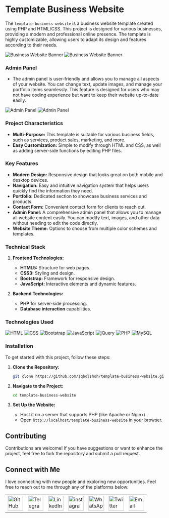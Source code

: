 # Template Business Website

The `template-business-website` is a business website template created using PHP and HTML/CSS. This project is designed for various businesses, providing a modern and professional online presence. The template is highly customizable, allowing users to adapt its design and features according to their needs.

![Business Website Banner](https://github.com/Iqbolshoh/template-business-website/blob/main/assets/img/banner-1.png)
![Business Website Banner](https://github.com/Iqbolshoh/template-business-website/blob/main/assets/img/banner-2.png)

### Admin Panel

- The admin panel is user-friendly and allows you to manage all aspects of your website. You can change text, update images, and manage your portfolio items seamlessly. This feature is designed for users who may not have coding experience but want to keep their website up-to-date easily.

![Admin Panel](https://github.com/Iqbolshoh/template-business-website/blob/main/assets/img/admin-panel-1.png)
![Admin Panel](https://github.com/Iqbolshoh/template-business-website/blob/main/assets/img/admin-panel-2.png)

### Project Characteristics

- **Multi-Purpose:** This template is suitable for various business fields, such as services, product sales, marketing, and more.
- **Easy Customization:** Simple to modify through HTML and CSS, as well as adding server-side functions by editing PHP files.

### Key Features

- **Modern Design:** Responsive design that looks great on both mobile and desktop devices.
- **Navigation:** Easy and intuitive navigation system that helps users quickly find the information they need.
- **Portfolio:** Dedicated section to showcase business services and products.
- **Contact Form:** Convenient contact form for clients to reach out.
- **Admin Panel:** A comprehensive admin panel that allows you to manage all website content easily. You can modify text, images, and other data without needing to edit the code directly.
- **Website Theme:** Options to choose from multiple color schemes and templates.

### Technical Stack

1. **Frontend Technologies:**
   - **HTML5:** Structure for web pages.
   - **CSS3:** Styling and design.
   - **Bootstrap:** Framework for responsive design.
   - **JavaScript:** Interactive elements and dynamic features.

2. **Backend Technologies:**
   - **PHP** for server-side processing.
   - **Database interaction** capabilities.

### Technologies Used

<div style="display: flex; flex-wrap: wrap; gap: 5px;">
    <img src="https://img.shields.io/badge/HTML-%23E34F26.svg?style=for-the-badge&logo=html5&logoColor=white" alt="HTML">
    <img src="https://img.shields.io/badge/CSS-%231572B6.svg?style=for-the-badge&logo=css3&logoColor=white" alt="CSS">
    <img src="https://img.shields.io/badge/Bootstrap-%23563D7C.svg?style=for-the-badge&logo=bootstrap&logoColor=white" alt="Bootstrap">
    <img src="https://img.shields.io/badge/JavaScript-%23F7DF1C.svg?style=for-the-badge&logo=javascript&logoColor=black" alt="JavaScript">
    <img src="https://img.shields.io/badge/jQuery-%230e76a8.svg?style=for-the-badge&logo=jquery&logoColor=white" alt="jQuery">
    <img src="https://img.shields.io/badge/PHP-%23777BB4.svg?style=for-the-badge&logo=php&logoColor=white" alt="PHP">
    <img src="https://img.shields.io/badge/MySQL-%234479A1.svg?style=for-the-badge&logo=mysql&logoColor=white" alt="MySQL">
</div>



### Installation

To get started with this project, follow these steps:

1. **Clone the Repository:**
   ```bash
   git clone https://github.com/Iqbolshoh/template-business-website.git
   ```

2. **Navigate to the Project:**
   ```bash
   cd template-business-website
   ```

3. **Set Up the Website:**
   - Host it on a server that supports PHP (like Apache or Nginx).
   - Open `http://localhost/template-business-website` in your browser.

## Contributing

Contributions are welcome! If you have suggestions or want to enhance the project, feel free to fork the repository and submit a pull request.

## Connect with Me

I love connecting with new people and exploring new opportunities. Feel free to reach out to me through any of the platforms below:

<table>
    <tr>
        <td>
            <a href="https://github.com/iqbolshoh">
                <img src="https://raw.githubusercontent.com/rahuldkjain/github-profile-readme-generator/master/src/images/icons/Social/github.svg"
                    height="48" width="48" alt="GitHub" />
            </a>
        </td>
        <td>
            <a href="https://t.me/iqbolshoh_777">
                <img src="https://github.com/gayanvoice/github-active-users-monitor/blob/master/public/images/icons/telegram.svg"
                    height="48" width="48" alt="Telegram" />
            </a>
        </td>
        <td>
            <a href="https://www.linkedin.com/in/iiqbolshoh/">
                <img src="https://github.com/gayanvoice/github-active-users-monitor/blob/master/public/images/icons/linkedin.svg"
                    height="48" width="48" alt="LinkedIn" />
            </a>
        </td>
        <td>
            <a href="https://instagram.com/iqbolshoh_777" target="blank"><img align="center"
                    src="https://raw.githubusercontent.com/rahuldkjain/github-profile-readme-generator/master/src/images/icons/Social/instagram.svg"
                    alt="instagram" height="48" width="48" /></a>
        </td>
        <td>
            <a href="https://wa.me/qr/22PVFQSMQQX4F1">
                <img src="https://github.com/gayanvoice/github-active-users-monitor/blob/master/public/images/icons/whatsapp.svg"
                    height="48" width="48" alt="WhatsApp" />
            </a>
        </td>
        <td>
            <a href="https://x.com/iqbolshoh_777">
                <img src="https://img.shields.io/badge/X-000000?style=for-the-badge&logo=x&logoColor=white" height="48"
                    width="48" alt="Twitter" />
            </a>
        </td>
        <td>
            <a href="mailto:iilhomjonov777@gmail.com">
                <img src="https://github.com/gayanvoice/github-active-users-monitor/blob/master/public/images/icons/gmail.svg"
                    height="48" width="48" alt="Email" />
            </a>
        </td>
    </tr>
</table>
